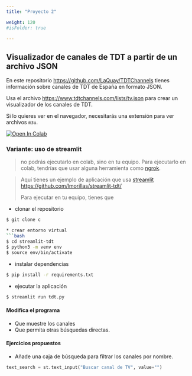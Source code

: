 ```yaml
---
title: "Proyecto 2"

weight: 120
#isFolder: true

---
```


## Visualizador de canales de TDT a partir de un archivo JSON

En este repositorio https://github.com/LaQuay/TDTChannels tienes información sobre canales de TDT de España en formato JSON.

Usa el archivo https://www.tdtchannels.com/lists/tv.json para crear un visualizador de los canales de TDT.

Si lo quieres ver en el navegador, necesitarás una extensión para ver archivos `m3u`.


<a target="_blank" href="https://colab.research.google.com/github/lmorillas/curso-python-iot/blob/sesiones/notebooks/proyecto2.ipynb">
  <img src="https://colab.research.google.com/assets/colab-badge.svg" alt="Open In Colab"/>
</a>


### Variante: uso de streamlit

> no podrás ejecutarlo en colab, sino en tu equipo. Para ejecutarlo en colab, tendrías que usar alguna herramienta como [ngrok](https://lmorillas.github.io/intro-django/docs/extra/ngrok/).

> Aquí tienes un ejemplo de aplicación que usa [streamlit](https://streamlit.io/) https://github.com/lmorillas/streamlit-tdt/
>
> Para ejecutar en tu equipo, tienes que
* clonar el repositorio
```bash
$ git clone c

* crear entorno virtual
```bash
$ cd streamlit-tdt
$ python3 -m venv env
$ source env/bin/activate
```

* instalar dependencias
```bash
$ pip install -r requirements.txt
```

* ejecutar la aplicación
```bash
$ streamlit run tdt.py
```

#### Modifica el programa
* Que muestre los canales
* Que permita otras búsquedas directas.

#### Ejercicios propuestos
* Añade una caja de búsqueda para filtrar los canales por nombre.

```python
text_search = st.text_input("Buscar canal de TV", value="")

```
